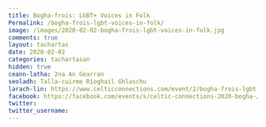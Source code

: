 ```yaml
---
title: Bogha-frois: LGBT+ Voices in Folk
Permalink: /bogha-frois-lgbt-voices-in-folk/
image: /images/2020-02-02-bogha-frois-lgbt-voices-in-folk.jpg
comments: true
layout: tachartas
date: 2020-02-02
categories: tachartasan
hidden: true
ceann-latha: 2na An Gearran
seoladh: Talla-cuirme Rìoghail Ghlaschu
larach-lin: https://www.celticconnections.com/event/2/bogha-frois-lgbt-voices-in-folk
facebook: https://facebook.com/events/s/celtic-connections-2020-bogha-/720556018461616/?ti=icl
twitter:
twitter_username:
---
```


<!--more-->
